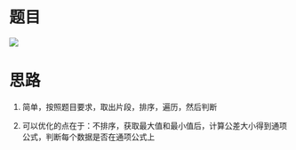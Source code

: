 # 题目

![](pics/230323-1630/img-2023-03-23-10-11-59.png)

# 思路

1. 简单，按照题目要求，取出片段，排序，遍历，然后判断

2. 可以优化的点在于：不排序，获取最大值和最小值后，计算公差大小得到通项公式，判断每个数据是否在通项公式上